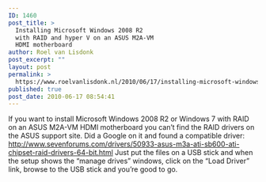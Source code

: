 ```yaml
---
ID: 1460
post_title: >
  Installing Microsoft Windows 2008 R2
  with RAID and hyper V on an ASUS M2A-VM
  HDMI motherboard
author: Roel van Lisdonk
post_excerpt: ""
layout: post
permalink: >
  https://www.roelvanlisdonk.nl/2010/06/17/installing-microsoft-windows-2008-r2-with-raid-and-hyper-v-on-an-asus-m2a-vm-hdmi-motherboard/
published: true
post_date: 2010-06-17 08:54:41
---
```

<p align="left">If you want to install Microsoft Windows 2008 R2 or Windows 7 with RAID on an ASUS M2A-VM HDMI motherboard you can’t find the RAID drivers on the ASUS support site. Did a Google on it and found a compatible driver: <a title="http://www.sevenforums.com/drivers/50933-asus-m3a-ati-sb600-ati-chipset-raid-drivers-64-bit.html" href="http://www.sevenforums.com/drivers/50933-asus-m3a-ati-sb600-ati-chipset-raid-drivers-64-bit.html">http://www.sevenforums.com/drivers/50933-asus-m3a-ati-sb600-ati-chipset-raid-drivers-64-bit.html</a> Just put the files on a USB stick and when the setup shows the “manage drives” windows, click on the “Load Driver” link, browse to the USB stick and you’re good to go. </p>